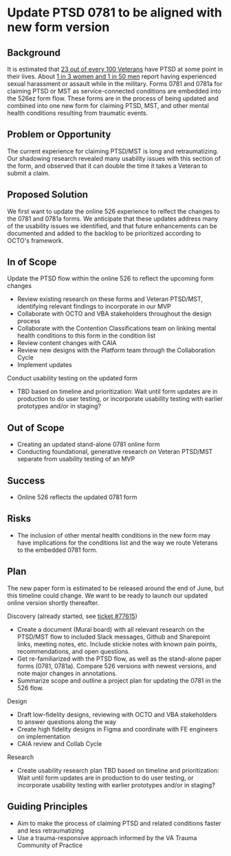 # Update PTSD 0781 to be aligned with new form version

## Background

It is estimated that [23 out of every 100 Veterans](https://www.ptsd.va.gov/understand/common/common_veterans.asp#:~:text=Not%20all%20Veterans%20use%20VA,use%20VA%20for%20health%20care.) have PTSD at some point in their lives. About [1 in 3 women and 1 in 50 men](https://www.ptsd.va.gov/professional/treat/type/sexual_trauma_military.asp#:~:text=These%20data%20reveal%20that%20when,their%20military%20service%20(2)) report having experienced sexual harassment or assault while in the military. Forms 0781 and 0781a for claiming PTSD or MST as service-connected conditions are embedded into the 526ez form flow. These forms are in the process of being updated and combined into one new form for claiming PTSD, MST, and other mental health conditions resulting from traumatic events. 

## Problem or Opportunity

The current experience for claiming PTSD/MST is long and retraumatizing. Our shadowing research revealed many usability issues with this section of the form, and observed that it can double the time it takes a Veteran to submit a claim. 

## Proposed Solution

We first want to update the online 526 experience to relfect the changes to the 0781 and 0781a forms. We anticipate that these updates address many of the usability issues we identified, and that future enhancements can be documented and added to the backlog to be prioritized according to OCTO's framework.

## In of Scope

Update the PTSD flow within the online 526 to reflect the upcoming form changes 
- Review existing research on these forms and Veteran PTSD/MST, identifying relevant findings to incorporate in our MVP
- Collaborate with OCTO and VBA stakeholders throughout the design process 
- Collaborate with the Contention Classifications team on linking mental health conditions to this form in the condition list 
- Review content changes with CAIA
- Review new designs with the Platform team through the Collaboration Cycle
- Implement updates

Conduct usability testing on the updated form
- TBD based on timeline and prioritization: Wait until form updates are in production to do user testing, or incorporate usability testing with earlier prototypes and/or in staging? 

  
## Out of Scope

- Creating an updated stand-alone 0781 online form
- Conducting foundational, generative research on Veteran PTSD/MST separate from usability testing of an MVP

## Success

- Online 526 reflects the updated 0781 form
  
## Risks

- The inclusion of other mental health conditions in the new form may have implications for the conditions list and the way we route Veterans to the embedded 0781 form. 

## Plan

The new paper form is estimated to be released around the end of June, but this timeline could change. We want to be ready to launch our updated online version shortly thereafter.

Discovery (already started, see [ticket #77615](https://app.zenhub.com/workspaces/disability-benefits-experience-team-carbs-6470c8bfffee9809b2634a52/issues/gh/department-of-veterans-affairs/va.gov-team/77615))
-    Create a document (Mural board) with all relevant research on the PTSD/MST flow to included Slack messages, Github and Sharepoint links, meeting notes, etc. Include stickie notes with known pain points, recommendations, and open questions.
-    Get re-familiarized with the PTSD flow, as well as the stand-alone paper forms (0781, 0781a). Compare 526 versions with newest versions, and note major changes in annotations.
-    Summarize scope and outline a project plan for updating the 0781 in the 526 flow.

Design
- Draft low-fidelity designs, reviewing with OCTO and VBA stakeholders to answer questions along the way
- Create high fidelity designs in Figma and coordinate with FE engineers on implementation
- CAIA review and Collab Cycle

Research
- Create usability research plan TBD based on timeline and prioritization: Wait until form updates are in production to do user testing, or incorporate usability testing with earlier prototypes and/or in staging? 


## Guiding Principles

- Aim to make the process of claiming PTSD and related conditions faster and less retraumatizing
- Use a trauma-responsive approach informed by the VA Trauma Community of Practice 

